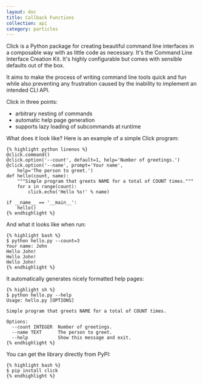 ```yaml
---
layout: doc
title: Callback Functions
collection: api
category: particles
---
```


Click is a Python package for creating beautiful command line interfaces in a composable way with as little code as necessary. It's the Command
Line Interface Creation Kit. It's highly configurable but comes with sensible defaults out of the box.

It aims to make the process of writing command line tools quick and fun
while also preventing any frustration caused by the inability to implement
an intended CLI API.

Click in three points:

*   arbitrary nesting of commands
*   automatic help page generation
*   supports lazy loading of subcommands at runtime

What does it look like?  Here is an example of a simple Click program:

	{% highlight python linenos %}
	@click.command()
	@click.option('--count', default=1, help='Number of greetings.')
	@click.option('--name', prompt='Your name',
		help='The person to greet.')
	def hello(count, name):
		"""Simple program that greets NAME for a total of COUNT times."""
		for x in range(count):
			click.echo('Hello %s!' % name)
			
    if __name__ == '__main__':
		hello()
	{% endhighlight %}

And what it looks like when run:

	{% highlight bash %}
	$ python hello.py --count=3
    Your name: John
    Hello John!
    Hello John!
    Hello John!
	{% endhighlight %}

It automatically generates nicely formatted help pages:

	{% highlight sh %}
	$ python hello.py --help
    Usage: hello.py [OPTIONS]
	
	Simple program that greets NAME for a total of COUNT times.
	  
    Options:
      --count INTEGER  Number of greetings.
      --name TEXT      The person to greet.
      --help           Show this message and exit.
	{% endhighlight %}


You can get the library directly from PyPI:

	{% highlight bash %}
    $ pip install click
	{% endhighlight %}